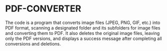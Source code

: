 # PDF-CONVERTER
The code is a program that converts image files (JPEG, PNG, GIF, etc.) into PDF format, scanning a designated folder and its subfolders for image files and converting them to PDF. It also deletes the original image files, leaving only the PDF versions, and displays a success message after completing all conversions and deletions.
